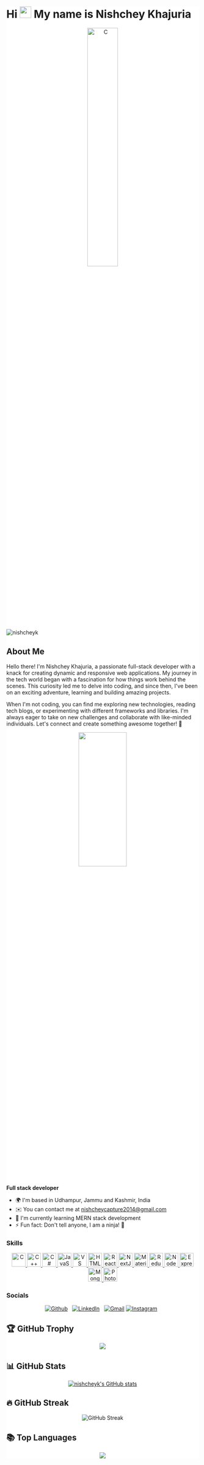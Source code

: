 <div style="background-color: white">

Hi <img src="https://user-images.githubusercontent.com/18350557/176309783-0785949b-9127-417c-8b55-ab5a4333674e.gif" width="30">  My name is Nishchey Khajuria  
========================================================================================
<div align="center" >
  <img src="https://i.imgur.com/i3sbNAX.gif" width="40%" height="40%" alt="C" />
</div>

<p align="left"> 
  <img src="https://komarev.com/ghpvc/?username=nishcheyk&label=Profile%20views&color=0e75b6&style=flat" alt="nishcheyk" /> 
</p>

## About Me
Hello there! I'm Nishchey Khajuria, a passionate full-stack developer with a knack for creating dynamic and responsive web applications. My journey in the tech world began with a fascination for how things work behind the scenes. This curiosity led me to delve into coding, and since then, I've been on an exciting adventure, learning and building amazing projects.

When I'm not coding, you can find me exploring new technologies, reading tech blogs, or experimenting with different frameworks and libraries. I'm always eager to take on new challenges and collaborate with like-minded individuals. Let's connect and create something awesome together! 🌟
<div align="center" >
  <img src="https://i.pinimg.com/originals/16/69/e5/1669e57761ccc67fa5e31a09a54764d0.gif" height="30%" width="50%"/>
</div>

**Full stack developer**
- 🌍 I'm based in Udhampur, Jammu and Kashmir, India
- ✉️ You can contact me at [nishcheycapture2014@gmail.com](mailto:nishcheycapture2014@gmail.com)
- 🧠 I'm currently learning MERN stack development
- ⚡ Fun fact: Don't tell anyone, I am a ninja! 🥷

### Skills
<div align="center" >
<p align="center">
    <a href="https://docs.microsoft.com/en-us/cpp/?view=msvc-170" target="_blank" rel="noreferrer">
        <img src="https://raw.githubusercontent.com/danielcranney/readme-generator/main/public/icons/skills/c-colored.svg" width="36" height="36" alt="C" />
    </a>
    <a href="https://docs.microsoft.com/en-us/cpp/?view=msvc-170" target="_blank" rel="noreferrer">
        <img src="https://raw.githubusercontent.com/danielcranney/readme-generator/main/public/icons/skills/cplusplus-colored.svg" width="36" height="36" alt="C++" />
    </a>
    <a href="https://docs.microsoft.com/en-us/dotnet/csharp/" target="_blank" rel="noreferrer">
        <img src="https://raw.githubusercontent.com/danielcranney/readme-generator/main/public/icons/skills/csharp-colored.svg" width="36" height="36" alt="C#" />
    </a>
    <a href="https://developer.mozilla.org/en-US/docs/Web/JavaScript" target="_blank" rel="noreferrer">
        <img src="https://raw.githubusercontent.com/danielcranney/readme-generator/main/public/icons/skills/javascript-colored.svg" width="36" height="36" alt="JavaScript" />
    </a>
    <a href="https://code.visualstudio.com/" target="_blank" rel="noreferrer">
        <img src="https://raw.githubusercontent.com/danielcranney/readme-generator/main/public/icons/skills/visualstudiocode.svg" width="36" height="36" alt="VS Code" />
    </a>
    <a href="https://developer.mozilla.org/en-US/docs/Glossary/HTML5" target="_blank" rel="noreferrer">
        <img src="https://raw.githubusercontent.com/danielcranney/readme-generator/main/public/icons/skills/html5-colored.svg" width="36" height="36" alt="HTML5" />
    </a>
    <a href="https://reactjs.org/" target="_blank" rel="noreferrer">
        <img src="https://raw.githubusercontent.com/danielcranney/readme-generator/main/public/icons/skills/react-colored.svg" width="36" height="36" alt="React" />
    </a>
    <a href="https://nextjs.org/docs" target="_blank" rel="noreferrer">
        <img src="https://raw.githubusercontent.com/danielcranney/readme-generator/main/public/icons/skills/nextjs-colored.svg" width="36" height="36" alt="NextJs" />
    </a>
    <a href="https://mui.com/" target="_blank" rel="noreferrer">
        <img src="https://raw.githubusercontent.com/danielcranney/readme-generator/main/public/icons/skills/materialui-colored.svg" width="36" height="36" alt="Material UI" />
    </a>
    <a href="https://redux.js.org/" target="_blank" rel="noreferrer">
        <img src="https://raw.githubusercontent.com/danielcranney/readme-generator/main/public/icons/skills/redux-colored.svg" width="36" height="36" alt="Redux" />
    </a>
    <a href="https://nodejs.org/en/" target="_blank" rel="noreferrer">
        <img src="https://raw.githubusercontent.com/danielcranney/readme-generator/main/public/icons/skills/nodejs-colored.svg" width="36" height="36" alt="NodeJS" />
    </a>
    <a href="https://expressjs.com/" target="_blank" rel="noreferrer">
        <img src="https://raw.githubusercontent.com/danielcranney/readme-generator/main/public/icons/skills/express-colored.svg" width="36" height="36" alt="Express" />
    </a>
    <a href="https://www.mongodb.com/" target="_blank" rel="noreferrer">
        <img src="https://raw.githubusercontent.com/danielcranney/readme-generator/main/public/icons/skills/mongodb-colored.svg" width="36" height="36" alt="MongoDB" />
    </a>
    <a href="https://www.adobe.com/uk/products/photoshop.html" target="_blank" rel="noreferrer">
        <img src="https://raw.githubusercontent.com/danielcranney/readme-generator/main/public/icons/skills/photoshop-colored.svg" width="36" height="36" alt="Photoshop" />
    </a>
</p>
</div>

### Socials

<div align="center">

[![Github](https://skillicons.dev/icons?i=github)](https://www.github.com/nishcheyk) &nbsp;
[![LinkedIn](https://skillicons.dev/icons?i=linkedin)](https://www.linkedin.com/in/nishchey-khajuria-26a0b4236/) &nbsp;
[![Gmail](https://skillicons.dev/icons?i=gmail)](mailto:nishcheycapture2014@gmail.comsubject=Hello%20Jasper,%20From%20Github)
[![Instagram](https://skillicons.dev/icons?i=instagram)](http://www.instagram.com/nishcheykhajuria) &nbsp;

</div>

## 🏆 GitHub Trophy
<p align="center">
  <img src="https://github-profile-trophy.vercel.app/?username=nishcheyk&theme=radical&no-frame=true&no-bg=true&margin-w=4" />
</p>

## 📊 GitHub Stats
<div align="center">
  <a href="http://www.github.com/nishcheyk">
    <img src="https://github-readme-stats.vercel.app/api?username=nishcheyk&show_icons=true&hide=stars,contribs&count_private=true&title_color=0891b2&text_color=ffffff&icon_color=0891b2&bg_color=1c1917&hide_border=true&show_icons=true" alt="nishcheyk's GitHub stats" />
  </a>
</div>

## 🔥 GitHub Streak
<div align="center">


<p align="center">
    <img src="https://streak-stats.demolab.com/?user=nishcheyk&theme=dark&hide_border=true&border_radius=5" alt="GitHub Streak" />
</p>

</div>

## 📚 Top Languages
<p align="center">
  <img src="https://github-readme-stats.vercel.app/api/top-langs/?username=nishcheyk&layout=compact&theme=radical" />
</p>
